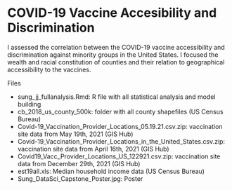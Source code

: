 # COVID-19 Vaccine Accesibility and Discrimination

I assessed the correlation between the COVID-19 vaccine accessibility and discrimination against minority groups in the United States. I focused the wealth and racial constitution of counties and their relation to geographical accessibility to the vaccines.

Files
- sung_jj_fullanalysis.Rmd: R file with all statistical analysis and model building
- cb_2018_us_county_500k: folder with all county shapefiles (US Census Bureau)
- Covid-19_Vaccination_Provider_Locations_05.19.21.csv.zip: vaccination site data from May 19th, 2021 (GIS Hub)
- Covid-19_Vaccination_Provider_Locations_in_the_United_States.csv.zip: vaccination site data from April 16th, 2021 (GIS Hub)
- Covid19_Vacc_Provider_Locations_US_122921.csv.zip: vaccination site data from December 29th, 2021 (GIS Hub)
- est19all.xls: Median household income data (US Census Bureau)
- Sung_DataSci_Capstone_Poster.jpg: Poster

